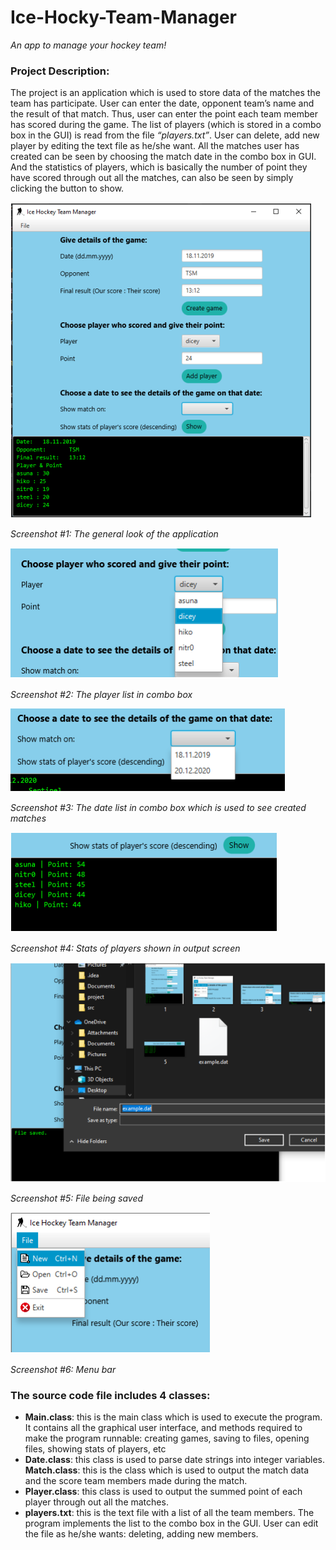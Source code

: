 # Ice-Hocky-Team-Manager
*An app to manage your hockey team!*

### Project Description:

The project is an application which is used to store data of the matches the team has participate. 
User can enter the date, opponent team’s name and the result of that match. Thus, user can enter 
the point each team member has scored during the game. The list of players (which is stored in a 
combo box in the GUI) is read from the file *“players.txt”*. User can delete, add new player by editing
the text file as he/she want. All the matches user has created can be seen by choosing the match 
date in the combo box in GUI. And the statistics of players, which is basically the number of point 
they have scored through out all the matches, can also be seen by simply clicking the button to 
show.

![screenshot1](https://github.com/e1900303/Ice-Hocky-Team-Manager/blob/master/oop1.PNG?raw=true)

*Screenshot #1: The general look of the application*

![screenshot2](https://github.com/e1900303/Ice-Hocky-Team-Manager/blob/master/oop2.PNG?raw=true)

*Screenshot #2: The player list in combo box*

![screenshot3](https://github.com/e1900303/Ice-Hocky-Team-Manager/blob/master/oop3.PNG?raw=true)

*Screenshot #3: The date list in combo box which is used to see created matches*

![screenshot4](https://github.com/e1900303/Ice-Hocky-Team-Manager/blob/master/oop4.PNG?raw=true)

*Screenshot #4: Stats of players shown in output screen*

![screenshot5](https://github.com/e1900303/Ice-Hocky-Team-Manager/blob/master/oop5.PNG?raw=true)

*Screenshot #5: File being saved*

![screenshot6](https://github.com/e1900303/Ice-Hocky-Team-Manager/blob/master/oop6.PNG?raw=true)

*Screenshot #6: Menu bar*

### The source code file includes 4 classes:

- **Main.class**: this is the main class which is used to execute the program. It contains all the graphical 
user interface, and methods required to make the program runnable: creating games, saving to files, 
opening files, showing stats of players, etc
- **Date.class**: this class is used to parse date strings into integer variables.
**Match.class**: this is the class which is used to output the match data and the score team members
made during the match.
- **Player.class**: this class is used to output the summed point of each player through out all the 
matches.
- **players.txt**: this is the text file with a list of all the team members. The program implements the list 
to the combo box in the GUI. User can edit the file as he/she wants: deleting, adding new members.




